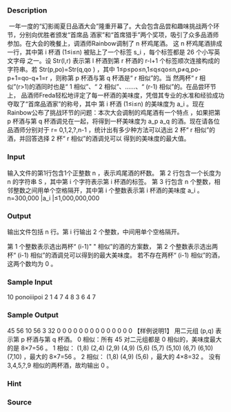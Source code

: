 
### Description
 一年一度的“幻影阁夏日品酒大会”隆重开幕了。大会包含品尝和趣味挑战两个环节，分别向优胜者颁发“首席品
酒家”和“首席猎手”两个奖项，吸引了众多品酒师参加。在大会的晚餐上，调酒师Rainbow调制了 n 杯鸡尾酒。
这 n 杯鸡尾酒排成一行，其中第 i 杯酒 (1≤i≤n) 被贴上了一个标签 s_i ，每个标签都是 26 个小写英文字母
之一。设 Str(l,r) 表示第 l 杯酒到第 r 杯酒的 r-l+1 个标签顺次连接构成的字符串。若 Str(p,po)=Str(q,qo
) ，其中 1≤p≤po≤n,1≤q≤qo≤n,p≠q,po-p+1=qo-q+1=r ，则称第 p 杯酒与第 q 杯酒是“ r 相似”的。当
然两杯“ r 相似”(r>1)的酒同时也是“ 1 相似”、“ 2 相似”、……、“ (r-1) 相似”的。在品尝环节上，
品酒师Freda轻松地评定了每一杯酒的美味度，凭借其专业的水准和经验成功夺取了“首席品酒家”的称号，其中
第 i 杯酒 (1≤i≤n) 的美味度为 a_i 。现在Rainbow公布了挑战环节的问题：本次大会调制的鸡尾酒有一个特点
，如果把第 p 杯酒与第 q 杯酒调兑在一起，将得到一杯美味度为 a_p a_q 的酒。现在请各位品酒师分别对于 r=
0,1,2,?,n-1 ，统计出有多少种方法可以选出 2 杯“ r 相似”的酒，并回答选择 2 杯“ r 相似”的酒调兑可以
得到的美味度的最大值。

### Input
输入文件的第1行包含1个正整数 n ，表示鸡尾酒的杯数。
第 2 行包含一个长度为 n 的字符串 S ，其中第 i 个字符表示第 i 杯酒的标签。
第 3 行包含 n 个整数，相邻整数之间用单个空格隔开，其中第 i 个整数表示第 i 杯酒的美味度 a_i 。
n=300,000 |a_i |≤1,000,000,000 

### Output
输出文件包括 n 行。第 i 行输出 2 个整数，中间用单个空格隔开。

第 1 个整数表示选出两杯“ (i-1)" " 相似”的酒的方案数，
第 2 个整数表示选出两杯“ (i-1) 相似”的酒调兑可以得到的最大美味度。
若不存在两杯“ (i-1) 相似”的酒，这两个数均为 0 。


### Sample Input
10
ponoiiipoi
2 1 4 7 4 8 3 6 4 7
### Sample Output
45 56
10 56
3 32
0 0
0 0
0 0
0 0
0 0
0 0
0 0
【样例说明1】
用二元组 (p,q) 表示第 p 杯酒与第 q 杯酒。
0 相似：所有 45 对二元组都是 0 相似的，美味度最大的是 8×7=56 。
1 相似： (1,8) (2,4) (2,9) (4,9) (5,6) (5,7) (5,10) (6,7) (6,10) (7,10) ，最大的 8×7=56 。
2 相似： (1,8) (4,9) (5,6) ，最大的 4×8=32 。
没有 3,4,5,?,9 相似的两杯酒，故均输出 0 。
### Hint


### Source
